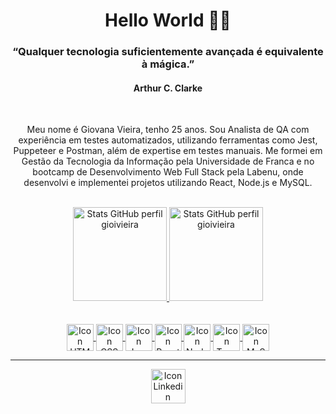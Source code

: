 <div align="center">
   <h1>Hello World 👩‍💻</h1>
</div>

<div align="center">
   <h3>“Qualquer tecnologia suficientemente avançada é equivalente à mágica.”</h3>
   <h4>Arthur C. Clarke</h4>
</div>

<br>

<div align="center">
  <p>Meu nome é Giovana Vieira, tenho 25 anos. Sou Analista de QA com experiência em testes automatizados, utilizando ferramentas como Jest, Puppeteer e Postman, além de expertise em testes manuais. Me formei em Gestão da Tecnologia da Informação pela Universidade de Franca e no bootcamp de Desenvolvimento Web Full Stack pela Labenu, onde desenvolvi e implementei projetos utilizando React, Node.js e MySQL.</p>
</div>

<br>

<div align="center" style="display: inline_block">
  <a href="https://github.com/gioivieira">
  <img height="150em" src="https://github-readme-stats.vercel.app/api?username=gioivieira&show_icons=true&theme=buefy&include_all_commits=true&count_private=true" alt="Stats GitHub perfil gioivieira"/>
  <img height="150em" src="https://github-readme-stats.vercel.app/api/top-langs/?username=gioivieira&layout=compact" alt="Stats GitHub perfil gioivieira"/>  
</div>

  <br>
  <br>

<div align="center">


  <img align="center" height="43" width="43" src="https://cdn-icons-png.flaticon.com/512/1051/1051277.png" alt="Icon HTML"/>
  
  <img align="center" height="43" width="43" src="https://cdn-icons-png.flaticon.com/512/732/732190.png" alt="Icon CSS"/>
  
  <img align="center" height="43" width="43" src="https://cdn-icons-png.flaticon.com/512/5968/5968292.png" alt="Icon JavaScript"/>
  
  <img align="center" height="43" width="43" src="https://cdn-icons-png.flaticon.com/512/875/875209.png" alt="Icon React.js"/>
  
  <img align="center" height="43" width="43" src="https://cdn-icons-png.flaticon.com/512/5968/5968322.png" alt="Icon Node.js"/>
  
  <img align="center" height="43" width="43" src="https://cdn-icons-png.flaticon.com/512/5968/5968381.png" alt="Icon TypeScript"/>
  
  <img align="center" height="43" width="43" src="https://cdn-icons-png.flaticon.com/512/1199/1199128.png" alt="Icon MySQL"/>
  
</div>
  
  <hr>
  
  <div align="center"> 
    
   <a href="https://www.linkedin.com/in/gioivieira/" target="_blank">
	<img height="55" width="55" src="https://img.icons8.com/color/344/linkedin.png" alt="Icon Linkedin"/>
   </a> 	
 
</div>

